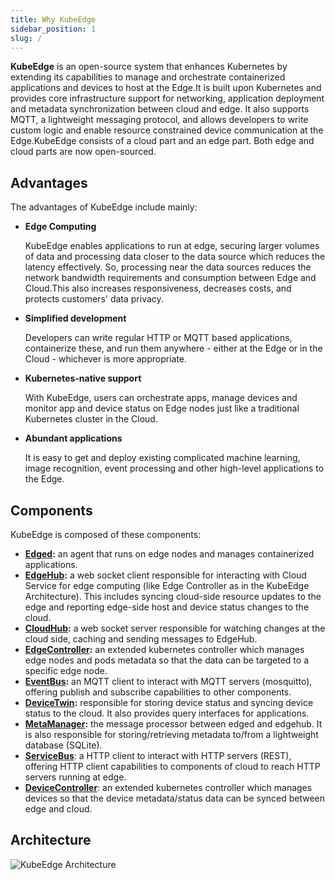 ```yaml
---
title: Why KubeEdge
sidebar_position: 1
slug: /
---
```

**KubeEdge** is an open-source system that enhances Kubernetes by extending its capabilities to manage and orchestrate containerized applications and devices to host at the Edge.It is built upon Kubernetes and provides core infrastructure support for networking, application deployment and metadata synchronization between cloud and edge. It also supports MQTT, a lightweight messaging protocol, and allows developers to write custom logic and enable resource constrained device communication at the Edge.KubeEdge consists of a cloud part and an edge part. Both edge and cloud parts are now open-sourced.

## Advantages

The advantages of KubeEdge include mainly:

* **Edge Computing**

    KubeEdge enables applications to run at edge, securing larger volumes of data and processing data closer to the data source which reduces the latency effectively. So, processing near the data sources reduces the network bandwidth requirements and consumption between Edge and Cloud.This also increases responsiveness, decreases costs, and protects customers' data privacy.

* **Simplified development**

     Developers can write regular HTTP or MQTT based applications, containerize these, and run them anywhere - either at the Edge or in the Cloud - whichever is more appropriate.

* **Kubernetes-native support**

     With KubeEdge, users can orchestrate apps, manage devices and monitor app and device status on Edge nodes just like a traditional Kubernetes cluster in the Cloud.

* **Abundant applications**

     It is easy to get and deploy existing complicated machine learning, image recognition, event processing and other high-level applications to the Edge.

## Components
KubeEdge is composed of these components:

- **[Edged](./architecture/edge/edged):** an agent that runs on edge nodes and manages containerized applications.
- **[EdgeHub](./architecture/edge/edgehub):** a web socket client responsible for interacting with Cloud Service for edge computing (like Edge Controller as in the KubeEdge Architecture). This includes syncing cloud-side resource updates to the edge and reporting edge-side host and device status changes to the cloud.
- **[CloudHub](./architecture/cloud/cloudhub):** a web socket server responsible for watching changes at the cloud side, caching and sending messages to EdgeHub.
- **[EdgeController](./architecture/cloud/edge_controller):** an extended kubernetes controller which manages edge nodes and pods metadata so that the data can be targeted to a specific edge node.
- **[EventBus](./architecture/edge/eventbus):** an MQTT client to interact with MQTT servers (mosquitto), offering publish and subscribe capabilities to other components.
- **[DeviceTwin](./architecture/edge/devicetwin):** responsible for storing device status and syncing device status to the cloud. It also provides query interfaces for applications.
- **[MetaManager](./architecture/edge/metamanager):** the message processor between edged and edgehub. It is also responsible for storing/retrieving metadata to/from a lightweight database (SQLite).
- **[ServiceBus](./architecture/edge/servicebus)**: a HTTP client to interact with HTTP servers (REST), offering HTTP client capabilities to components of cloud to reach HTTP servers running at edge.
- **[DeviceController](./architecture/cloud/device_controller)**: an extended kubernetes controller which manages devices so that the device metadata/status data can be synced between edge and cloud.
## Architecture

![KubeEdge Architecture](/img/kubeedge_arch.png)
